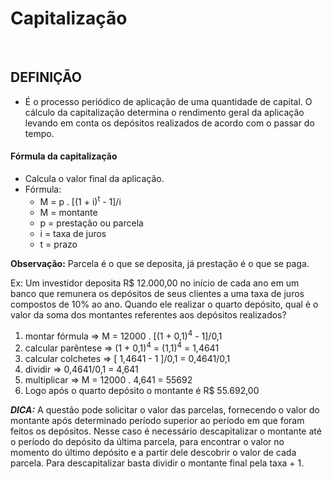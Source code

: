 # Capitalização

<br>

## DEFINIÇÃO
* É o processo periódico de aplicação de uma quantidade de capital. O cálculo da capitalização determina o rendimento geral da aplicação levando em conta os depósitos realizados de acordo com o passar do tempo.

#### Fórmula da capitalização
* Calcula o valor final da aplicação.
* Fórmula:
  - M = p . [(1 + i)<sup>t</sup> - 1]/i
  - M = montante
  - p = prestação ou parcela
  - i = taxa de juros
  - t = prazo

**Observação:** Parcela é o que se deposita, já prestação é o que se paga.

Ex: Um investidor deposita R$ 12.000,00 no início de cada ano em um banco que remunera os depósitos de seus clientes a uma taxa de juros compostos de 10% ao ano. Quando ele realizar o quarto depósito, qual é o valor da soma dos montantes referentes aos depósitos realizados?

1. montar fórmula => M = 12000 . [(1 + 0,1)<sup>4</sup> - 1]/0,1
2. calcular parêntese => (1 + 0,1)<sup>4</sup> = (1,1)<sup>4</sup> = 1,4641
3. calcular colchetes => [ 1,4641 - 1 ]/0,1 = 0,4641/0,1
4. dividir => 0,4641/0,1 = 4,641
5. multiplicar => M = 12000 . 4,641 = 55692
6. Logo após o quarto depósito o montante é R$ 55.692,00

***DICA:*** A questão pode solicitar o valor das parcelas, fornecendo o valor do montante após determinado período superior ao período em que foram feitos os depósitos. Nesse caso é necessário descapitalizar o montante até o período do depósito da última parcela, para encontrar o valor no momento do último depósito e a partir dele descobrir o valor de cada parcela. Para descapitalizar basta dividir o montante final pela taxa + 1.